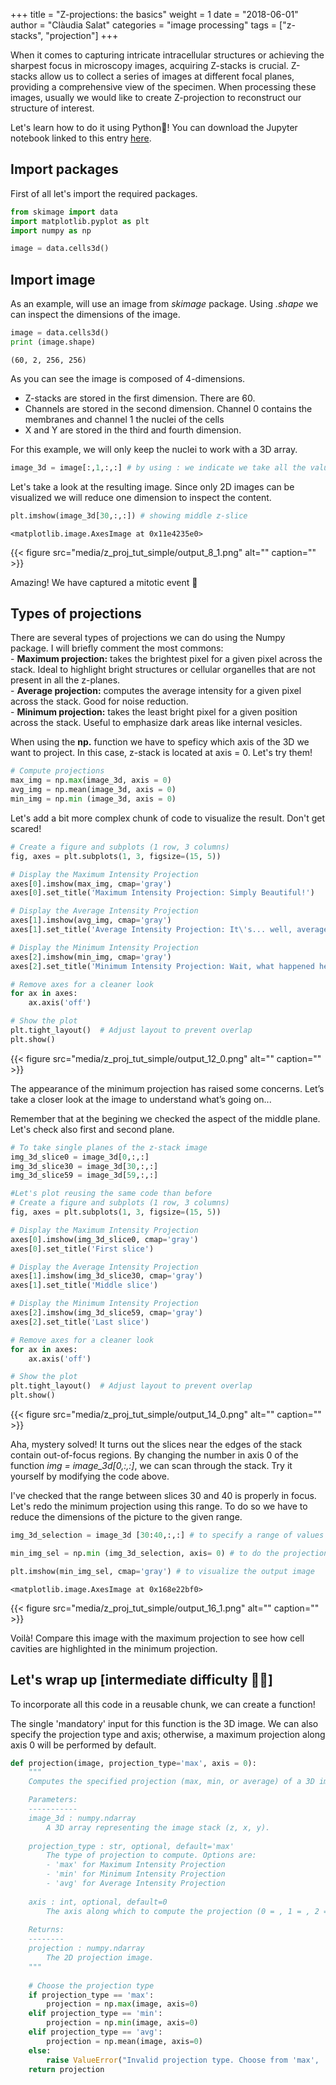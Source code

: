 +++
title = "Z-projections: the basics"
weight = 1
date = "2018-06-01"
author = "Clàudia Salat"
categories = "image processing"
tags = ["z-stacks", "projection"]
+++




When it comes to capturing intricate intracellular structures or achieving the sharpest focus in microscopy images, acquiring Z-stacks is crucial. Z-stacks allow us to collect a series of images at different focal planes, providing a comprehensive view of the specimen. When processing these images, usually we would like to create Z-projection to reconstruct our structure of interest.

Let's learn how to do it using Python🐍!
You can download the Jupyter notebook linked to this entry [here](https://github.com/claudiasc89/imganalysis3_scripts/blob/main/notebooks/z_proj_tut_simple.ipynb). 

## Import packages 
First of all let's import the required packages.


```python
from skimage import data
import matplotlib.pyplot as plt
import numpy as np

image = data.cells3d()

```

## Import image

As an example, will use an image from *skimage* package.
Using *.shape* we can inspect the dimensions of the image. 


```python
image = data.cells3d()
print (image.shape)
```

    (60, 2, 256, 256)


As you can see the image is composed of 4-dimensions. 
 - Z-stacks are stored in the first dimension. There are 60.
 - Channels are stored in the second dimension. Channel 0 contains the membranes and channel 1 the nuclei of the cells
 - X and Y are stored in the third and fourth dimension.

For this example, we will only keep the nuclei to work with a 3D array.


```python
image_3d = image[:,1,:,:] # by using : we indicate we take all the values contained on that dimension
```

Let's take a look at the resulting image. 
Since only 2D images can be visualized we will reduce one dimension to inspect the content.


```python
plt.imshow(image_3d[30,:,:]) # showing middle z-slice 
```




    <matplotlib.image.AxesImage at 0x11e4235e0>


{{< figure src="media/z_proj_tut_simple/output_8_1.png" alt="" caption="" >}}

    


Amazing! We have captured a mitotic event 🔬

## Types of projections

There are several types of projections we can do using the Numpy package. I will briefly comment the most commons:  <br>
    - **Maximum projection:** takes the brightest pixel for a given pixel across the stack. Ideal to highlight bright structures or cellular organelles that are not present in all the z-planes.  <br>
    - **Average projection:** computes the average intensity for a given pixel across the stack. Good for noise reduction. <br>
    - **Minimum projection:** takes the least bright pixel for a given position across the stack. Useful to emphasize dark areas like internal vesicles. <br>

When using the **np.** function we have to speficy which axis of the 3D we want to project. In this case, z-stack is located at axis = 0.
Let's try them!


```python
# Compute projections
max_img = np.max(image_3d, axis = 0)
avg_img = np.mean(image_3d, axis = 0)
min_img = np.min (image_3d, axis = 0)
```

Let's add a bit more complex chunk of code to visualize the result. Don't get scared! 


```python
# Create a figure and subplots (1 row, 3 columns)
fig, axes = plt.subplots(1, 3, figsize=(15, 5))

# Display the Maximum Intensity Projection
axes[0].imshow(max_img, cmap='gray')
axes[0].set_title('Maximum Intensity Projection: Simply Beautiful!')

# Display the Average Intensity Projection
axes[1].imshow(avg_img, cmap='gray')
axes[1].set_title('Average Intensity Projection: It\'s... well, average.')

# Display the Minimum Intensity Projection
axes[2].imshow(min_img, cmap='gray')
axes[2].set_title('Minimum Intensity Projection: Wait, what happened here?!')

# Remove axes for a cleaner look
for ax in axes:
    ax.axis('off')

# Show the plot
plt.tight_layout()  # Adjust layout to prevent overlap
plt.show()
```

{{< figure src="media/z_proj_tut_simple/output_12_0.png" alt="" caption="" >}}
    
    


The appearance of the minimum projection has raised some concerns. Let’s take a closer look at the image to understand what’s going on...

Remember that at the begining we checked the aspect of the middle plane. Let's check also first and second plane.


```python
# To take single planes of the z-stack image
img_3d_slice0 = image_3d[0,:,:]
img_3d_slice30 = image_3d[30,:,:]
img_3d_slice59 = image_3d[59,:,:]

#Let's plot reusing the same code than before 
# Create a figure and subplots (1 row, 3 columns)
fig, axes = plt.subplots(1, 3, figsize=(15, 5))

# Display the Maximum Intensity Projection
axes[0].imshow(img_3d_slice0, cmap='gray')
axes[0].set_title('First slice')

# Display the Average Intensity Projection
axes[1].imshow(img_3d_slice30, cmap='gray')
axes[1].set_title('Middle slice')

# Display the Minimum Intensity Projection
axes[2].imshow(img_3d_slice59, cmap='gray')
axes[2].set_title('Last slice')

# Remove axes for a cleaner look
for ax in axes:
    ax.axis('off')

# Show the plot
plt.tight_layout()  # Adjust layout to prevent overlap
plt.show()
```

{{< figure src="media/z_proj_tut_simple/output_14_0.png" alt="" caption="" >}}

    


Aha, mystery solved! It turns out the slices near the edges of the stack contain out-of-focus regions.
By changing the number in axis 0 of the function *img = image_3d[0,:,:]*, we can scan through the stack. Try it yourself by modifying the code above.

I've checked that the range between slices 30 and 40 is properly in focus. Let's redo the minimum projection using this range.
To do so we have to reduce the dimensions of the picture to the given range.


```python
img_3d_selection = image_3d [30:40,:,:] # to specify a range of values at axis 0, using a semicolon

min_img_sel = np.min (img_3d_selection, axis= 0) # to do the projection

plt.imshow(min_img_sel, cmap='gray') # to visualize the output image

```




    <matplotlib.image.AxesImage at 0x168e22bf0>



{{< figure src="media/z_proj_tut_simple/output_16_1.png" alt="" caption="" >}}
    
    


Voilà! Compare this image with the maximum projection to see how cell cavities are highlighted in the minimum projection.

## Let's wrap up [intermediate difficulty 😮‍💨]

To incorporate all this code in a reusable chunk, we can create a function!

The single 'mandatory' input for this function is the 3D image. We can also specify the projection type and axis; otherwise, a maximum projection along axis 0 will be performed by default.



```python
def projection(image, projection_type='max', axis = 0):
    """
    Computes the specified projection (max, min, or average) of a 3D image stack.

    Parameters:
    -----------
    image_3d : numpy.ndarray
        A 3D array representing the image stack (z, x, y).
    
    projection_type : str, optional, default='max'
        The type of projection to compute. Options are:
        - 'max' for Maximum Intensity Projection
        - 'min' for Minimum Intensity Projection
        - 'avg' for Average Intensity Projection
    
    axis : int, optional, default=0
        The axis along which to compute the projection (0 = , 1 = , 2 = ).
    
    Returns:
    --------
    projection : numpy.ndarray
        The 2D projection image.
    """
    
    # Choose the projection type
    if projection_type == 'max':
        projection = np.max(image, axis=0)
    elif projection_type == 'min':
        projection = np.min(image, axis=0)
    elif projection_type == 'avg':
        projection = np.mean(image, axis=0)
    else:
        raise ValueError("Invalid projection type. Choose from 'max', 'min', or 'avg'.")
    return projection

    
```

